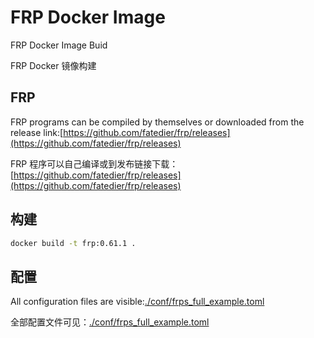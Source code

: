 # FRP Docker Image

FRP Docker Image Buid

FRP Docker 镜像构建

## FRP

FRP programs can be compiled by themselves or downloaded from the release link:[https://github.com/fatedier/frp/releases](https://github.com/fatedier/frp/releases)

FRP 程序可以自己编译或到发布链接下载：[https://github.com/fatedier/frp/releases](https://github.com/fatedier/frp/releases)

## 构建

```bash
docker build -t frp:0.61.1 .
```

## 配置

All configuration files are visible:[./conf/frps_full_example.toml](./conf/frps_full_example.toml)

全部配置文件可见：[./conf/frps_full_example.toml](./conf/frps_full_example.toml)
